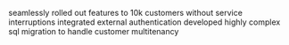 seamlessly rolled out features to 10k customers without service interruptions
integrated external authentication
developed highly complex sql migration to handle customer multitenancy
